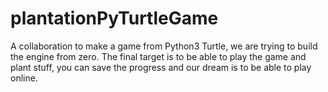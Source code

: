# plantationPyTurtleGame
A collaboration to make a game from Python3 Turtle, we are trying to build the engine from zero. The final target is to be able to play the game and plant stuff, you can save the progress and our dream is to be able to play online.
